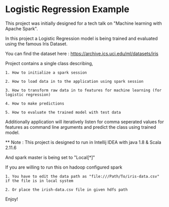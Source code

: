 # Logistic Regression Example

This project was initially designed for a tech talk on "Machine learning with Apache Spark".

In this project a Logistic Regression model is being trained and evaluated using the famous Iris Dataset.

You can find the dataset here : https://archive.ics.uci.edu/ml/datasets/iris

Project contains a single class describing,

	1. How to initialize a spark session
	
	2. How to load data in to the application using spark session
	
	3. How to transform raw data in to features for machine learning (for logistic regression)
	
	4. How to make predictions
	
	5. How to evaluate the trained model with test data
	
Additionally application will iteratively listen for comma seperated values for features as command line arguments and predict the class using trained model.
	
** Note	: This project is designed to run in Intellij IDEA with java 1.8 & Scala 2.11.6

And spark master is being set to "Local[*]"

If you are willing to run this on hadoop configured spark
			
	1. You have to edit the data path as "file:///Path/To/iris-data.csv" if the file is in local system
				
	2. Or place the irish-data.csv file in given hdfs path
				
Enjoy!